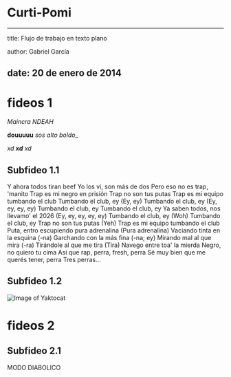 # Curti-Pomi

---
title: Flujo de trabajo en texto plano

author: Gabriel García

date: 20 de enero de 2014
---
# fideos 1
*Maincra*
_NDEAH_

**douuuuu**
_sos alto boldo__

_xd **xd** xd_

## Subfideo 1.1

Y ahora todos tiran beef
Yo los vi, son más de dos
Pero eso no es trap, 'manito
Trap es mi negro en prisión
Trap no son tus putas
Trap es mi equipo tumbando el club
Tumbando el club, ey (Ey, ey)
Tumbando el club, ey (Ey, ey, ey, ey)
Tumbando el club, ey
Tumbando el club, ey
Ya saben todos, nos llevamo' el 2026 (Ey, ey, ey, ey, ey)
Tumbando el club, ey (Woh)
Tumbando el club, ey
Trap no son tus putas (Yeh)
Trap es mi equipo tumbando el club
Puta, entro escupiendo pura adrenalina (Pura adrenalina)
Vaciando tinta en la esquina (-na)
Garchando con la más fina (-na; ey)
Mirando mal al que mira (-ra)
Tirándole al que me tira (Tira)
Navego entre toa' la mierda
Negro, no quiero tu cima
Así que rap, perra, fresh, perra
Sé muy bien que me querés tener, perra
Tres perras…

## Subfideo 1.2

![Image of Yaktocat](https://octodex.github.com/images/yaktocat.png)

# fideos 2

## Subfideo 2.1

MODO DIABOLICO
